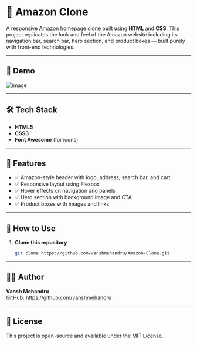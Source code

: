 # 🛒 Amazon Clone

A responsive Amazon homepage clone built using **HTML** and **CSS**. This project replicates the look and feel of the Amazon website including its navigation bar, search bar, hero section, and product boxes — built purely with front-end technologies.

---

## 📸 Demo

![image](https://github.com/user-attachments/assets/93917e8f-685a-48cf-a178-4d3c50ef14e0)


---

## 🛠 Tech Stack

- **HTML5**
- **CSS3**
- **Font Awesome** (for icons)

---

## 🚀 Features

- ✅ Amazon-style header with logo, address, search bar, and cart  
- ✅ Responsive layout using Flexbox  
- ✅ Hover effects on navigation and panels  
- ✅ Hero section with background image and CTA  
- ✅ Product boxes with images and links  

---

## 🔧 How to Use

1. **Clone this repository**  
   ```bash
   git clone https://github.com/vanshmehandru/Amazon-Clone.git

---

## 🧑‍💻 Author

**Vansh Mehandru**  
GitHub: https://github.com/vanshmehandru

---

## 📄 License

This project is open-source and available under the MIT License.

   
